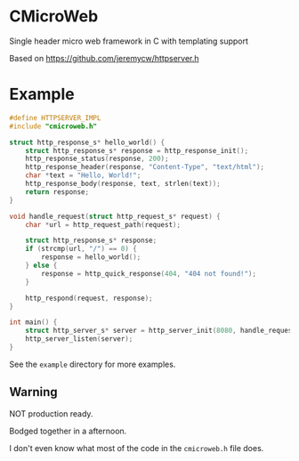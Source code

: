 # CMicroWeb
Single header micro web framework in C with templating support

Based on https://github.com/jeremycw/httpserver.h

# Example

```c
#define HTTPSERVER_IMPL
#include "cmicroweb.h"

struct http_response_s* hello_world() {
    struct http_response_s* response = http_response_init();
    http_response_status(response, 200);
    http_response_header(response, "Content-Type", "text/html");
    char *text = "Hello, World!";
    http_response_body(response, text, strlen(text));
    return response;
}

void handle_request(struct http_request_s* request) {
    char *url = http_request_path(request);

    struct http_response_s* response;
    if (strcmp(url, "/") == 0) {
        response = hello_world();
    } else {
        response = http_quick_response(404, "404 not found!");
    }

    http_respond(request, response);
}

int main() {
    struct http_server_s* server = http_server_init(8080, handle_request);
    http_server_listen(server);
}
```

See the `example` directory for more examples.

## Warning
NOT production ready.

Bodged together in a afternoon.

I don't even know what most of the code in the `cmicroweb.h` file does.
